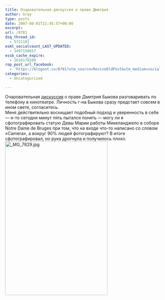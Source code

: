 ```yaml
---
title: Очаровательная дискуссия о праве Дмитрия
author: Gray
type: posts
date: 2007-08-01T21:45:57+00:00
excerpt:
url: /8781
dsq_thread_id:
  - 5721181
esml_socialcount_LAST_UPDATED:
  - 1497158657
essb_cache_expire:
  - 1616179209
rop_post_url_facebook:
  - 'https://blognot.co/8781?utm_source=ReviveOldPost&utm_medium=social&utm_campaign=ReviveOldPost'
categories:
  - Uncategorized

---
```








Очаровательная <a href="http://good-boy.livejournal.com/515808.html?thread=11504864#t11504864" target="_blank">дискуссия</a> о праве Дмитрия Быкова разговаривать по телефону в кинотеатре. Личность г-на Быкова сразу предстает совсем в ином свете, согласитесь.  
Меня действительно восхищает подобный подход и уверенность в себе &#8212; я-то сегодня минут пять пытался понять &#8212; могу ли я сфотографировать статую Девы Марии работы Микеланджело в соборе Notre Dame de Bruges при том, что на входе что-то написано со словом &#171;Camera&#187;, а вокруг 90% людей фотографируют? В итоге сфотографировал, но рука дрогнула и получилось плохо.  
[<img src="http://img-fotki.yandex.ru/get/2/gray7400.31/0_2140_99c5ea3f_L" width="333" height="500" title="_MG_7829.jpg" alt="_MG_7829.jpg" border="0" />][1]

 [1]: http://fotki.yandex.ru/users/gray7400/view/8512/